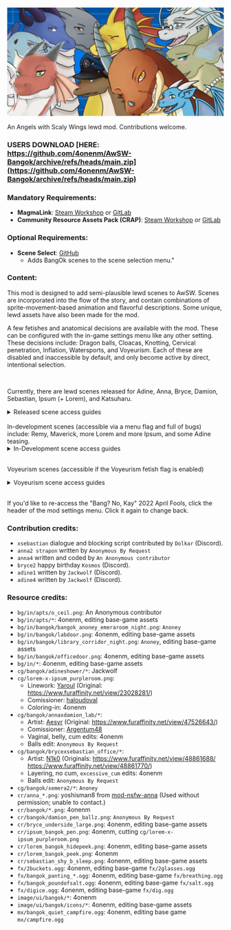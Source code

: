 ![A banner image stuffing a collection of characters featured in the mod into frame](repository-banner.png)

An Angels with Scaly Wings lewd mod. Contributions welcome.

### USERS DOWNLOAD [HERE: https://github.com/4onenm/AwSW-Bangok/archive/refs/heads/main.zip](https://github.com/4onenm/AwSW-Bangok/archive/refs/heads/main.zip)

### Mandatory Requirements:

+ **MagmaLink**: [Steam Workshop](https://steamcommunity.com/sharedfiles/filedetails/?id=2594080243) or [GitLab](https://gitlab.com/jakzie2/awsw-magmalink)
+ **Community Resource Assets Pack (CRAP)**: [Steam Workshop](https://steamcommunity.com/sharedfiles/filedetails/?id=2665870882) or [GitLab](https://gitlab.com/jakzie2/awsw-crap)

### Optional Requirements:

+ **Scene Select**: [GitHub](https://github.com/4onen/AwSW-Scene-Select)
  + Adds BangOk scenes to the scene selection menu."

### Content:

This mod is designed to add semi-plausible lewd scenes to AwSW. Scenes are incorporated into the flow of the story, and contain combinations of sprite-movement-based animation and flavorful descriptions. Some unique, lewd assets have also been made for the mod.

A few fetishes and anatomical decisions are available with the mod. These can be configured with the in-game settings menu like any other setting. These decisions include: Dragon balls, Cloacas, Knotting, Cervical penetration, Inflation, Watersports, and Voyeurism. Each of these are disabled and inaccessible by default, and only become active by direct, intentional selection.

<br/>

Currently, there are lewd scenes released for Adine, Anna, Bryce, Damion, Sebastian, Ipsum (+ Lorem), and Katsuharu.
<details>
<summary>Released scene access guides</summary>

+ Adine4: Go along with with what she wants in the shower.
+ Anna2: During Anna1, bet for sex instead of a date OR during Anna2, do extremely well. (After betting for sex in Anna1, the original Anna2 date is still available if you say you're hungry.)
+ Anna4: Do Anna’s fourth date normally, picking the romance option, and a menu will appear with the choice to watch or skip the scene. (Doing the Anna2 scene beforehand will alter some dialogue/scene options.)
+ Bryce1: Try a different way of waking him up at the bar. Skipping Bryce1 will also give you the option to enter this scene.
+ Bryce2: Keep feeling his leg after he flexes his muscles.
+ Lorem2 (Ipsum + Lorem): Play through Lorem2 and, when Ipsum suggests it, agree to take off your clothes. With sufficiently high mood, Lorem may also be invited.
+ xDamion: Go to the facility during the Chapter 2 investigation and respond in kind to Damion's crude comments.
+ xKatsuharu: Play Katsuharu's scene to the end or skip through. During the fade-to-black at the end, Katsuharu will suggest the scene.
+ xSebastian: After the skip point in his one date, say it's pretty cold and you could use a blanket.
</details>
<br/>
In-development scenes (accessible via a menu flag and full of bugs) include: Remy, Maverick, more Lorem and more Ipsum, and some Adine teasing.

<details>
<summary>In-Development scene access guides</summary>

+ Adine1: When the player brings up Truth or Dare, think lascivious thoughts.
+ Bryce3 (Bryce + Maverick): Get to Bryce3, play through with high mood (or skip) until Zhong leaves, then be diplomatic about how you respond. (Don't be overeager, don't refuse.)
+ Bryce3 (Bryce + Sebastian + Maverick): See above, but also have previously completed xSebastian.
+ Kalinth c3arc: Visit Kalinth in the police archives during the Chapter 3 investigation.
+ Lorem4: Complete Lorem4, tell Lorem you don't mind, talk about making Lorem feel better.
+ Ipsum4 (Ipsum): Complete Lorem2's lewd scene with Ipsum, then reach Chapter 4 and check your answering machine. (This scene does not lock out other 4th date choices with other dragons.)
+ Remy4: Complete Remy's 4th date and keep going after kissing him.
</details>
<br/>

Voyeurism scenes (accessible if the Voyeurism fetish flag is enabled)

<details>
<summary>Voyeurism scene access guides</summary>

+ Anna x Damion: Visit the production facility during the Chapter 2 investigation.
+ Bryce x Sebastian: Complete Chapter 3 as normal.
</details>
<br/>

If you'd like to re-access the "Bang? No, Kay" 2022 April Fools, click the header of the mod settings menu. Click it again to change back.

### Contribution credits:

+ `xsebastian` dialogue and blocking script contributed by `Dolkar` (Discord).
+ `anna2 strapon` written by `Anonymous By Request`
+ `anna4` written and coded by `An Anonymous contributor`
+ `bryce2` happy birthday `Kosmos` (Discord).
+ `adine1` written by `Jackwolf` (Discord).
+ `adine4` written by `Jackwolf` (Discord).

### Resource credits:
+ `bg/in/apts/o_ceil.png`: An Anonymous contributor
+ `bg/in/apts/*`: 4onenm, editing base-game assets
+ `bg/in/bangok/bangok_anoney_emeraroom_night.png`: `Anoney`
+ `bg/in/bangok/labdoor.png`: 4onenm, editing base-game assets
+ `bg/in/bangok/library_corridor_night.png`: `Anoney`, editing base-game assets
+ `bg/in/bangok/officedoor.png`: 4onenm, editing base-game assets
+ `bg/in/*`: 4onenm, editing base-game assets
+ `cg/bangok/adineshower/*`: Jackwolf
+ `cg/lorem-x-ipsum_purpleroom.png`:
    + Linework: [Yaroul](https://www.furaffinity.net/user/Yaroul/) (Original: https://www.furaffinity.net/view/23028281/)
    + Comissioner: [haloudoval](https://www.furaffinity.net/user/haloudoval)
    + Coloring-in: 4onenm
+ `cg/bangok/annaxdamion_lab/*`:
    + Artist: [Aesyr](https://www.furaffinity.net/user/aesyr/) (Original: https://www.furaffinity.net/view/47526643/)
    + Comissioner: [Argentum48](https://www.furaffinity.net/user/argentum48/)
    + Vaginal, belly, cum edits: 4onenm
    + Balls edit: `Anonymous By Request`
+ `cg/bangok/brycexsebastian_office/*`:
    + Artist: [N1k0](https://www.furaffinity.net/user/n1k0) (Originals: https://www.furaffinity.net/view/48861688/ https://www.furaffinity.net/view/48861770/)
    + Layering, no cum, `excessive_cum` edits: 4onenm
    + Balls edit: `Anonymous By Request`
+ `cg/bangok/xemera2/*`: `Anoney`
+ `cr/anna_*.png`: yoshisman8 from [mod-nsfw-anna](https://github.com/AWSW-Modding/AWSW-Modtools/tree/mod-nsfw-anna) (Used without permission; unable to contact.)
+ `cr/bangok/*.png`: 4onenm
+ `cr/bangok/damion_pen_ballz.png`: `Anonymous By Request`
+ `cr/bryce_underside_large.png`: 4onenm, editing base-game assets
+ `cr/ipsum_bangok_pen.png`: 4onenm, cutting `cg/lorem-x-ipsum_purpleroom.png`
+ `cr/lorem_bangok_hidepeek.png`: 4onenm, editing base-game assets
+ `cr/lorem_bangok_peek.png`: 4onenm
+ `cr/sebastian_shy_b_sleep.png`: 4onenm, editing base-game assets
+ `fx/2buckets.ogg`: 4onenm, editing base-game `fx/2glasses.ogg`
+ `fx/bangok_panting_*.ogg`: 4onenm, editing base-game `fx/breathing.ogg`
+ `fx/bangok_poundofsalt.ogg`: 4onenm, editing base-game `fx/salt.ogg`
+ `fx/digice.ogg`: 4onenm, editing base-game `fx/dig.ogg`
+ `image/ui/bangok/*`: 4onenm
+ `image/ui/bangok/icons/*`: 4onenm, editing base-game assets
+ `mx/bangok_quiet_campfire.ogg`: 4onenm, editing base game `mx/campfire.ogg`
